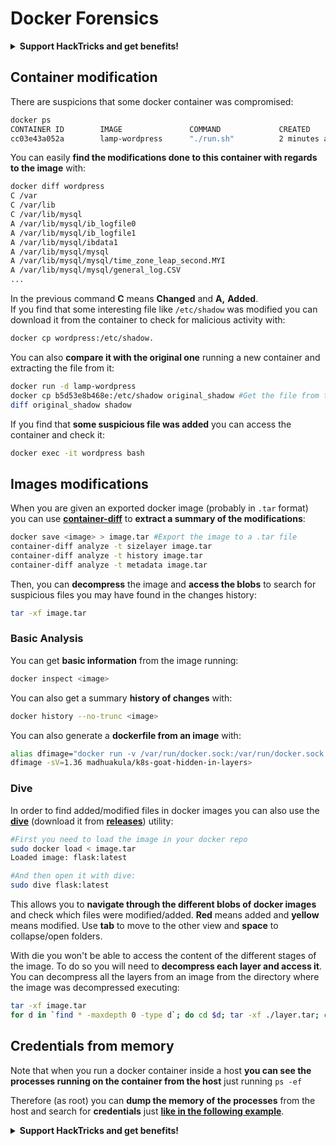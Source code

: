 # Docker Forensics

<details>

<summary><strong>Support HackTricks and get benefits!</strong></summary>

- Do you work in a **cybersecurity company**? Do you want to see your **company advertised in HackTricks**? or do you want to have access to the **latest version of the PEASS or download HackTricks in PDF**? Check the [**SUBSCRIPTION PLANS**](https://github.com/sponsors/carlospolop)!

- Discover [**The PEASS Family**](https://opensea.io/collection/the-peass-family), our collection of exclusive [**NFTs**](https://opensea.io/collection/the-peass-family)

- Get the [**official PEASS & HackTricks swag**](https://peass.creator-spring.com)

- **Join the** [**💬**](https://emojipedia.org/speech-balloon/) [**Discord group**](https://discord.gg/hRep4RUj7f) or the [**telegram group**](https://t.me/peass) or **follow** me on **Twitter** [**🐦**](https://github.com/carlospolop/hacktricks/tree/7af18b62b3bdc423e11444677a6a73d4043511e9/\[https:/emojipedia.org/bird/README.md)[**@carlospolopm**](https://twitter.com/carlospolopm)**.**

- **Share your hacking tricks by submitting PRs to the** [**hacktricks github repo**](https://github.com/carlospolop/hacktricks)**.**

</details>

## Container modification

There are suspicions that some docker container was compromised:

```bash
docker ps
CONTAINER ID        IMAGE               COMMAND             CREATED             STATUS              PORTS               NAMES
cc03e43a052a        lamp-wordpress      "./run.sh"          2 minutes ago       Up 2 minutes        80/tcp              wordpress
```

You can easily **find the modifications done to this container with regards to the image** with:

```bash
docker diff wordpress
C /var
C /var/lib
C /var/lib/mysql
A /var/lib/mysql/ib_logfile0
A /var/lib/mysql/ib_logfile1
A /var/lib/mysql/ibdata1
A /var/lib/mysql/mysql
A /var/lib/mysql/mysql/time_zone_leap_second.MYI
A /var/lib/mysql/mysql/general_log.CSV
...
```

In the previous command **C** means **Changed** and **A,** **Added**.\
If you find that some interesting file like `/etc/shadow` was modified you can download it from the container to check for malicious activity with:

```bash
docker cp wordpress:/etc/shadow.
```

You can also **compare it with the original one** running a new container and extracting the file from it:

```bash
docker run -d lamp-wordpress
docker cp b5d53e8b468e:/etc/shadow original_shadow #Get the file from the newly created container
diff original_shadow shadow
```

If you find that **some suspicious file was added** you can access the container and check it:

```bash
docker exec -it wordpress bash
```

## Images modifications

When you are given an exported docker image (probably in `.tar` format) you can use [**container-diff**](https://github.com/GoogleContainerTools/container-diff/releases) to **extract a summary of the modifications**:

```bash
docker save <image> > image.tar #Export the image to a .tar file
container-diff analyze -t sizelayer image.tar
container-diff analyze -t history image.tar
container-diff analyze -t metadata image.tar
```

Then, you can **decompress** the image and **access the blobs** to search for suspicious files you may have found in the changes history:

```bash
tar -xf image.tar
```

### Basic Analysis

You can get **basic information** from the image running:

```bash
docker inspect <image> 
```

You can also get a summary **history of changes** with:

```bash
docker history --no-trunc <image>
```

You can also generate a **dockerfile from an image** with:

```bash
alias dfimage="docker run -v /var/run/docker.sock:/var/run/docker.sock --rm alpine/dfimage"
dfimage -sV=1.36 madhuakula/k8s-goat-hidden-in-layers>
```

### Dive

In order to find added/modified files in docker images you can also use the [**dive**](https://github.com/wagoodman/dive) (download it from [**releases**](https://github.com/wagoodman/dive/releases/tag/v0.10.0)) utility:

```bash
#First you need to load the image in your docker repo
sudo docker load < image.tar                                                                                                                                                                                                         1 ⨯
Loaded image: flask:latest

#And then open it with dive:
sudo dive flask:latest
```

This allows you to **navigate through the different blobs of docker images** and check which files were modified/added. **Red** means added and **yellow** means modified. Use **tab** to move to the other view and **space** to collapse/open folders.

With die you won't be able to access the content of the different stages of the image. To do so you will need to **decompress each layer and access it**.\
You can decompress all the layers from an image from the directory where the image was decompressed executing:

```bash
tar -xf image.tar
for d in `find * -maxdepth 0 -type d`; do cd $d; tar -xf ./layer.tar; cd ..; done
```

## Credentials from memory

Note that when you run a docker container inside a host **you can see the processes running on the container from the host** just running `ps -ef`

Therefore (as root) you can **dump the memory of the processes** from the host and search for **credentials** just [**like in the following example**](../../linux-hardening/privilege-escalation/#process-memory).

<details>

<summary><strong>Support HackTricks and get benefits!</strong></summary>

- Do you work in a **cybersecurity company**? Do you want to see your **company advertised in HackTricks**? or do you want to have access to the **latest version of the PEASS or download HackTricks in PDF**? Check the [**SUBSCRIPTION PLANS**](https://github.com/sponsors/carlospolop)!

- Discover [**The PEASS Family**](https://opensea.io/collection/the-peass-family), our collection of exclusive [**NFTs**](https://opensea.io/collection/the-peass-family)

- Get the [**official PEASS & HackTricks swag**](https://peass.creator-spring.com)

- **Join the** [**💬**](https://emojipedia.org/speech-balloon/) [**Discord group**](https://discord.gg/hRep4RUj7f) or the [**telegram group**](https://t.me/peass) or **follow** me on **Twitter** [**🐦**](https://github.com/carlospolop/hacktricks/tree/7af18b62b3bdc423e11444677a6a73d4043511e9/\[https:/emojipedia.org/bird/README.md)[**@carlospolopm**](https://twitter.com/carlospolopm)**.**

- **Share your hacking tricks by submitting PRs to the** [**hacktricks github repo**](https://github.com/carlospolop/hacktricks)**.**

</details>
